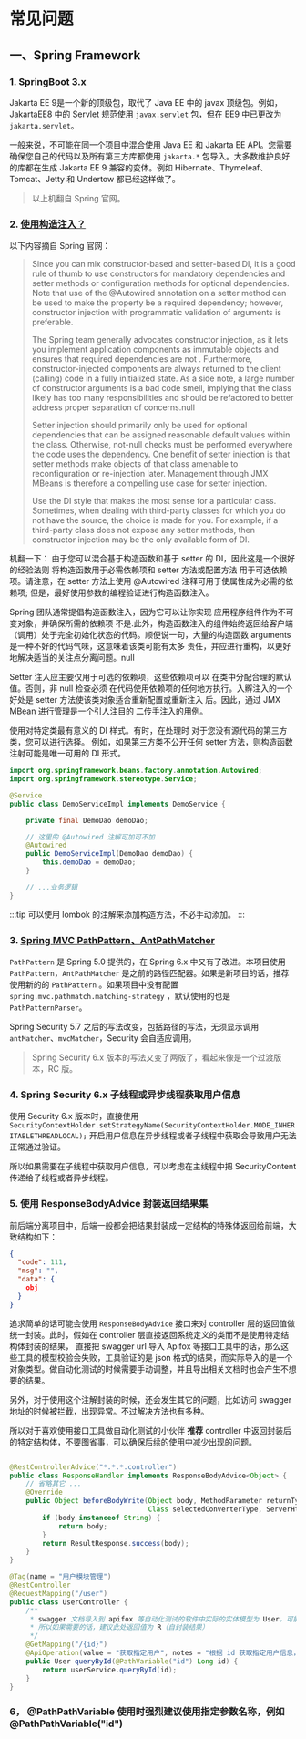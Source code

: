 # 常见问题

## 一、Spring Framework

### 1. SpringBoot 3.x

Jakarta EE 9是一个新的顶级包，取代了 Java EE 中的 javax 顶级包。例如，JakartaEE8 中的 Servlet 规范使用 `javax.servlet`
包，但在 EE9 中已更改为 `jakarta.servlet`。

一般来说，不可能在同一个项目中混合使用 Java EE 和 Jakarta EE API。您需要确保您自己的代码以及所有第三方库都使用 `jakarta.*`
包导入。大多数维护良好的库都在生成 Jakarta EE 9 兼容的变体。例如 Hibernate、Thymeleaf、Tomcat、Jetty 和 Undertow 都已经这样做了。

> 以上机翻自 Spring 官网。

### 2. [使用构造注入？](https://docs.spring.io/spring-framework/reference/core/beans/dependencies/factory-collaborators.html#beans-setter-injection)

以下内容摘自 Spring 官网：
> Since you can mix constructor-based and setter-based DI, it is a good rule of thumb to use constructors for mandatory
> dependencies and setter methods or configuration methods for optional dependencies. Note that use of the @Autowired
> annotation on a setter method can be used to make the property be a required dependency; however, constructor
> injection
> with programmatic validation of arguments is preferable.
>
> The Spring team generally advocates constructor injection, as it lets you implement application components as
> immutable objects and ensures that required dependencies are not . Furthermore, constructor-injected components are
> always returned to the client (calling) code in a fully initialized state. As a side note, a large number of
> constructor
> arguments is a bad code smell, implying that the class likely has too many responsibilities and should be refactored
> to
> better address proper separation of concerns.null
>
> Setter injection should primarily only be used for optional dependencies that can be assigned reasonable default
> values within the class. Otherwise, not-null checks must be performed everywhere the code uses the dependency. One
> benefit of setter injection is that setter methods make objects of that class amenable to reconfiguration or
> re-injection later. Management through JMX MBeans is therefore a compelling use case for setter injection.
>
> Use the DI style that makes the most sense for a particular class. Sometimes, when dealing with third-party classes
> for which you do not have the source, the choice is made for you. For example, if a third-party class does not expose
> any setter methods, then constructor injection may be the only available form of DI.

机翻一下：
由于您可以混合基于构造函数和基于 setter 的 DI，因此这是一个很好的经验法则 将构造函数用于必需依赖项和 setter 方法或配置方法
用于可选依赖项。请注意，在 setter 方法上使用 @Autowired 注释可用于使属性成为必需的依赖项; 但是，最好使用参数的编程验证进行构造函数注入。

Spring 团队通常提倡构造函数注入，因为它可以让你实现 应用程序组件作为不可变对象，并确保所需的依赖项 不是.此外，构造函数注入的组件始终返回给客户端
（调用）处于完全初始化状态的代码。顺便说一句，大量的构造函数 arguments 是一种不好的代码气味，这意味着该类可能有太多
责任，并应进行重构，以更好地解决适当的关注点分离问题。null

Setter 注入应主要仅用于可选的依赖项，这些依赖项可以 在类中分配合理的默认值。否则，非 null 检查必须
在代码使用依赖项的任何地方执行。入孵注入的一个好处是 setter 方法使该类对象适合重新配置或重新注入 后。因此，通过 JMX MBean
进行管理是一个引人注目的 二传手注入的用例。

使用对特定类最有意义的 DI 样式。有时，在处理时 对于您没有源代码的第三方类，您可以进行选择。 例如，如果第三方类不公开任何
setter 方法，则构造函数 注射可能是唯一可用的 DI 形式。

```java
import org.springframework.beans.factory.annotation.Autowired;
import org.springframework.stereotype.Service;

@Service
public class DemoServiceImpl implements DemoService {

    private final DemoDao demoDao;

    // 这里的 @Autowired 注解可加可不加
    @Autowired
    public DemoServiceImpl(DemoDao demoDao) {
        this.demoDao = demoDao;
    }

    // ...业务逻辑
}
```

:::tip
可以使用 lombok 的注解来添加构造方法，不必手动添加。
:::

### 3. [Spring MVC PathPattern、AntPathMatcher](https://spring.io/blog/2020/06/30/url-matching-with-pathpattern-in-spring-mvc)

`PathPattern` 是 Spring 5.0 提供的，在 Spring 6.x 中又有了改进。本项目使用 `PathPattern`，`AntPathMatcher`
是之前的路径匹配器。如果是新项目的话，推荐使用新的的 `PathPattern`
。如果项目中没有配置 `spring.mvc.pathmatch.matching-strategy` ，默认使用的也是 `PathPatternParser`。

Spring Security 5.7 之后的写法改变，包括路径的写法，无须显示调用 `antMatcher`、`mvcMatcher`，Security 会自适应调用。

> Spring Security 6.x 版本的写法又变了两版了，看起来像是一个过渡版本，RC 版。

### 4. Spring Security 6.x 子线程或异步线程获取用户信息

使用 Security 6.x
版本时，直接使用 `SecurityContextHolder.setStrategyName(SecurityContextHolder.MODE_INHERITABLETHREADLOCAL);`
开启用户信息在异步线程或者子线程中获取会导致用户无法正常通过验证。

所以如果需要在子线程中获取用户信息，可以考虑在主线程中把 SecurityContent 传递给子线程或者异步线程。

### 5. 使用 ResponseBodyAdvice 封装返回结果集

前后端分离项目中，后端一般都会把结果封装成一定结构的特殊体返回给前端，大致结构如下：

```json
{
  "code": 111,
  "msg": "",
  "data": {
    obj
  }
}
```

追求简单的话可能会使用 `ResponseBodyAdvice` 接口来对 controller 层的返回值做统一封装。此时，假如在 controller
层直接返回系统定义的类而不是使用特定结构体封装的结果，
直接把 swagger url 导入 Apifox 等接口工具中的话，那么这些工具的模型校验会失败，工具验证的是 json
格式的结果，而实际导入的是一个对象类型。做自动化测试的时候需要手动调整，并且导出相关文档时也会产生不想要的结果。

另外，对于使用这个注解封装的时候，还会发生其它的问题，比如访问 swagger 地址的时候被拦截，出现异常。不过解决方法也有多种。

所以对于喜欢使用接口工具做自动化测试的小伙伴 **推荐** controller 中返回封装后的特定结构体，不要图省事，可以确保后续的使用中减少出现的问题。

```java

@RestControllerAdvice("*.*.*.controller")
public class ResponseHandler implements ResponseBodyAdvice<Object> {
    // 省略其它 ...
    @Override
    public Object beforeBodyWrite(Object body, MethodParameter returnType, MediaType selectedContentType,
                                  Class selectedConverterType, ServerHttpRequest request, ServerHttpResponse response) {
        if (body instanceof String) {
            return body;
        }
        return ResultResponse.success(body);
    }
}

@Tag(name = "用户模块管理")
@RestController
@RequestMapping("/user")
public class UserController {
    /**
     * swagger 文档导入到 apifox 等自动化测试的软件中实际的实体模型为 User，可能会影响测试结果
     * 所以如果需要的话，建议此处返回值为 R（自封装结果）
     */
    @GetMapping("/{id}")
    @ApiOperation(value = "获取指定用户", notes = "根据 id 获取指定用户信息，get 方法")
    public User queryById(@PathVariable("id") Long id) {
        return userService.queryById(id);
    }
}
```

### 6， @PathPathVariable 使用时强烈建议使用指定参数名称，例如 @PathPathVariable("id")
